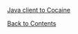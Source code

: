 [Java client to Cocaine](https://github.com/cocaine/cocaine-framework-java/blob/master/README.md)


[Back to Contents](contents.md)